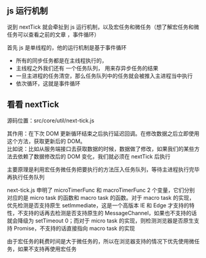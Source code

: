 ## js 运行机制

说到 nextTick 就会牵扯到 js 运行机制，以及宏任务和微任务（想了解宏任务和微任务可以查看之前的文章 ，事件循环）

首先 js 是单线程的，他的运行机制是基于事件循环

- 所有的同步任务都是在主线程执行的，
- 主线程之外我们还有 一个任务队列， 用来存异步任务的结果
- 一旦主进程的任务清空，那么任务队列中的任务就会被推入主进程当中执行
- 依次循环，这就是事件循环

## 看看 nextTick

源码位置：src/core/util/next-tick.js

其作用：在下次 DOM 更新循环结束之后执行延迟回调。在修改数据之后立即使用这个方法，获取更新后的 DOM。  
比如说：比如从服务端接口去获取数据的时候，数据做了修改，如果我们的某些方法去依赖了数据修改后的 DOM 变化，我们就必须在 nextTick 后执行

主要原理是利用宏任务微任务把要执行的方法压入任务队列，等待主进程执行完毕再执行任务队列

next-tick.js 申明了 microTimerFunc 和 macroTimerFunc 2 个变量，它们分别对应的是 micro task 的函数和 macro task 的函数。对于 macro task 的实现，优先检测是否支持原生 setImmediate，这是一个高版本 IE 和 Edge 才支持的特性，不支持的话再去检测是否支持原生的 MessageChannel，如果也不支持的话就会降级为 setTimeout 0；而对于 micro task 的实现，则检测浏览器是否原生支持 Promise，不支持的话直接指向 macro task 的实现

由于宏任务的耗费时间是大于微任务的，所以在浏览器支持的情况下优先使用微任务，如果不支持再使用宏任务
